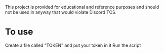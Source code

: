 This project is provided for educational and reference purposes and should not be used in anyway that would violate Discord TOS.

# To use
Create a file called "TOKEN" and put your token in it
Run the script